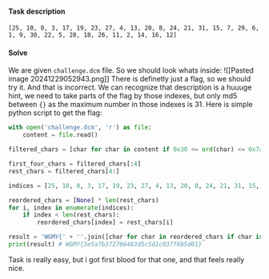 #### Task description
`[25, 10, 0, 3, 17, 19, 23, 27, 4, 13, 20, 8, 24, 21, 31, 15, 7, 29, 6, 1, 9, 30, 22, 5, 28, 18, 26, 11, 2, 14, 16, 12]`

#### Solve
We are given `challenge.dcm` file. So we should look whats inside:
![[Pasted image 20241229052943.png]]
There is definetly just a flag, so we should try it. And that is incorrect. We can recognize that description is a huuuge hint, we need to take parts of the flag by those indexes, but only md5 between `{}` as the maximum number in those indexes is 31.
Here is simple python script to get the flag:
```python
with open('challenge.dcm', 'r') as file:
    content = file.read()

filtered_chars = [char for char in content if 0x30 <= ord(char) <= 0x7a]

first_four_chars = filtered_chars[:4]
rest_chars = filtered_chars[4:]

indices = [25, 10, 0, 3, 17, 19, 23, 27, 4, 13, 20, 8, 24, 21, 31, 15, 7, 29, 6, 1, 9, 30, 22, 5, 28, 18, 26, 11, 2, 14, 16, 12]

reordered_chars = [None] * len(rest_chars)
for i, index in enumerate(indices):
    if index < len(rest_chars):
        reordered_chars[index] = rest_chars[i]

result = 'WGMY{' + ''.join([char for char in reordered_chars if char is not None]) + '}'
print(result) # WGMY{3e5a7b372766483d5c5d1c037f6b5d01}
```
Task is really easy, but i got first blood for that one, and that feels really nice.